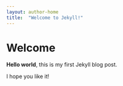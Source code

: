 ```yaml
---
layout: author-home
title:  "Welcome to Jekyll!"
---
```


# Welcome

**Hello world**, this is my first Jekyll blog post.

I hope you like it!